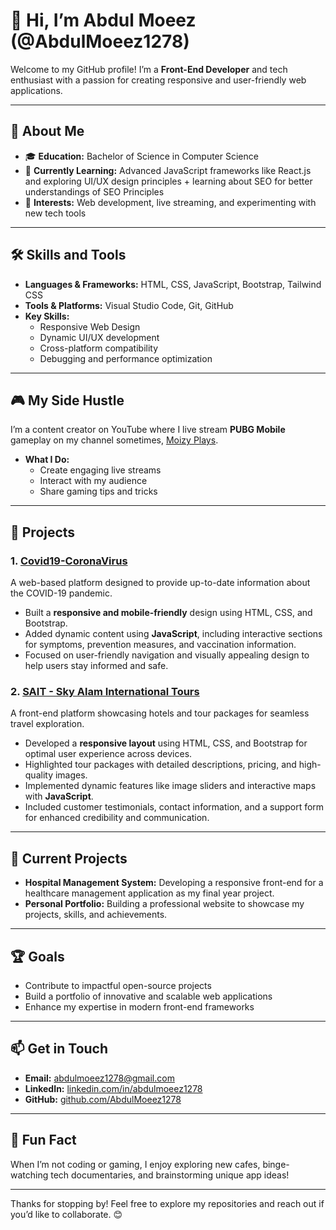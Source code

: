 # 👋 Hi, I’m Abdul Moeez (@AbdulMoeez1278)

Welcome to my GitHub profile! I’m a **Front-End Developer** and tech enthusiast with a passion for creating responsive and user-friendly web applications.  

---

## 🚀 About Me
- 🎓 **Education:** Bachelor of Science in Computer Science  
- 🌱 **Currently Learning:** Advanced JavaScript frameworks like React.js and exploring UI/UX design principles + learning about SEO for better understandings of SEO Principles
- 🧩 **Interests:** Web development, live streaming, and experimenting with new tech tools  

---

## 🛠️ Skills and Tools
- **Languages & Frameworks:** HTML, CSS, JavaScript, Bootstrap, Tailwind CSS 
- **Tools & Platforms:** Visual Studio Code, Git, GitHub  
- **Key Skills:**  
  - Responsive Web Design  
  - Dynamic UI/UX development  
  - Cross-platform compatibility  
  - Debugging and performance optimization  

---

## 🎮 My Side Hustle
I’m a content creator on YouTube where I live stream **PUBG Mobile** gameplay on my channel sometimes, [Moizy Plays](https://www.youtube.com/channel/UCddS4GP_z65olX6ouQJpNnQ).  
- **What I Do:**  
  - Create engaging live streams  
  - Interact with my audience  
  - Share gaming tips and tricks  

---

## 🌟 Projects

### 1. [Covid19-CoronaVirus](https://github.com/AbdulMoeez1278/Covid19-CoronaVirus)
A web-based platform designed to provide up-to-date information about the COVID-19 pandemic.  
- Built a **responsive and mobile-friendly** design using HTML, CSS, and Bootstrap.  
- Added dynamic content using **JavaScript**, including interactive sections for symptoms, prevention measures, and vaccination information.  
- Focused on user-friendly navigation and visually appealing design to help users stay informed and safe.  

### 2. [SAIT - Sky Alam International Tours](https://github.com/AbdulMoeez1278/SAIT)
A front-end platform showcasing hotels and tour packages for seamless travel exploration.  
- Developed a **responsive layout** using HTML, CSS, and Bootstrap for optimal user experience across devices.  
- Highlighted tour packages with detailed descriptions, pricing, and high-quality images.  
- Implemented dynamic features like image sliders and interactive maps with **JavaScript**.  
- Included customer testimonials, contact information, and a support form for enhanced credibility and communication.  

---

## 🌟 Current Projects
- **Hospital Management System:** Developing a responsive front-end for a healthcare management application as my final year project.  
- **Personal Portfolio:** Building a professional website to showcase my projects, skills, and achievements.  

---

## 🏆 Goals
- Contribute to impactful open-source projects  
- Build a portfolio of innovative and scalable web applications  
- Enhance my expertise in modern front-end frameworks  

---

## 📫 Get in Touch
- **Email:** [abdulmoeez1278@gmail.com](mailto:abdulmoeez1278@gmail.com)  
- **LinkedIn:** [linkedin.com/in/abdulmoeez1278](https://linkedin.com/in/abdulmoeez1278)  
- **GitHub:** [github.com/AbdulMoeez1278](https://github.com/AbdulMoeez1278)  

---

## 🎯 Fun Fact
When I’m not coding or gaming, I enjoy exploring new cafes, binge-watching tech documentaries, and brainstorming unique app ideas!  

---

Thanks for stopping by! Feel free to explore my repositories and reach out if you’d like to collaborate. 😊  
<!---
AbdulMoeez1278/AbdulMoeez1278 is a ✨ special ✨ repository because its `README.md` (this file) appears on your GitHub profile.
You can click the Preview link to take a look at your changes.
--->
